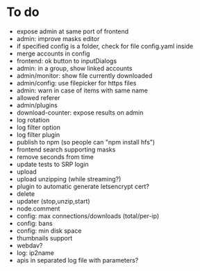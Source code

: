 # To do
- expose admin at same port of frontend
- admin: improve masks editor
- if specified config is a folder, check for file config.yaml inside
- merge accounts in config
- frontend: ok button to inputDialogs
- admin: in a group, show linked accounts
- admin/monitor: show file currently downloaded
- admin/config: use filepicker for https files
- admin: warn in case of items with same name
- allowed referer
- admin/plugins
- download-counter: expose results on admin
- log rotation
- log filter option
- log filter plugin
- publish to npm (so people can "npm install hfs")
- frontend search supporting masks
- remove seconds from time
- update tests to SRP login
- upload
- upload unzipping (while streaming?)
- plugin to automatic generate letsencrypt cert?
- delete
- updater (stop,unzip,start)
- node.comment
- config: max connections/downloads (total/per-ip)
- config: bans
- config: min disk space
- thumbnails support
- webdav?
- log: ip2name
- apis in separated log file with parameters?
